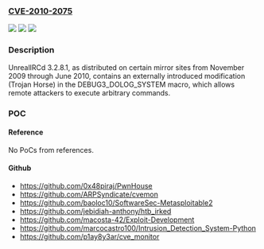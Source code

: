### [CVE-2010-2075](https://cve.mitre.org/cgi-bin/cvename.cgi?name=CVE-2010-2075)
![](https://img.shields.io/static/v1?label=Product&message=n%2Fa&color=blue)
![](https://img.shields.io/static/v1?label=Version&message=n%2Fa&color=blue)
![](https://img.shields.io/static/v1?label=Vulnerability&message=n%2Fa&color=brighgreen)

### Description

UnrealIRCd 3.2.8.1, as distributed on certain mirror sites from November 2009 through June 2010, contains an externally introduced modification (Trojan Horse) in the DEBUG3_DOLOG_SYSTEM macro, which allows remote attackers to execute arbitrary commands.

### POC

#### Reference
No PoCs from references.

#### Github
- https://github.com/0x48piraj/PwnHouse
- https://github.com/ARPSyndicate/cvemon
- https://github.com/baoloc10/SoftwareSec-Metasploitable2
- https://github.com/jebidiah-anthony/htb_irked
- https://github.com/macosta-42/Exploit-Development
- https://github.com/marcocastro100/Intrusion_Detection_System-Python
- https://github.com/p1ay8y3ar/cve_monitor

